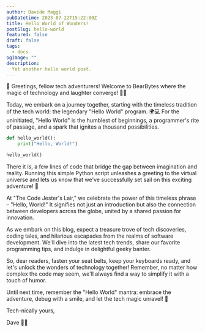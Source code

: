 ```yaml
---
author: Davide Maggi
pubDatetime: 2023-07-22T15:22:00Z
title: Hello World of Wonders!
postSlug: hello-world
featured: false
draft: false
tags:
  - docs
ogImage: ""
description:
  Yet another hello world post.
---
```


👋 Greetings, fellow tech adventurers! Welcome to BearBytes where the magic of technology and laughter converge! 🎉✨

Today, we embark on a journey together, starting with the timeless tradition of the tech world: the legendary "Hello World" program. 🌍💻 For the uninitiated, "Hello World" is the humblest of beginnings, a programmer's rite of passage, and a spark that ignites a thousand possibilities.

``` python
def hello_world():
    print("Hello, World!")

hello_world()
```

There it is, a few lines of code that bridge the gap between imagination and reality. Running this simple Python script unleashes a greeting to the virtual universe and lets us know that we've successfully set sail on this exciting adventure! 🚀

At "The Code Jester's Lair," we celebrate the power of this timeless phrase – "Hello, World!" It signifies not just an introduction but also the connection between developers across the globe, united by a shared passion for innovation.

As we embark on this blog, expect a treasure trove of tech discoveries, coding tales, and hilarious escapades from the realms of software development. We'll dive into the latest tech trends, share our favorite programming tips, and indulge in delightful geeky banter.

So, dear readers, fasten your seat belts, keep your keyboards ready, and let's unlock the wonders of technology together! Remember, no matter how complex the code may seem, we'll always find a way to simplify it with a touch of humor.

Until next time, remember the "Hello World" mantra: embrace the adventure, debug with a smile, and let the tech magic unravel! 🌟

Tech-nically yours,

Dave 🤖😄